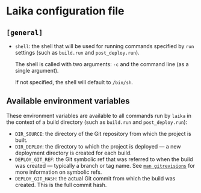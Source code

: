 # Laika configuration file

## `[general]`

* `shell`: the shell that will be used for running commands specified by `run` settings (such as `build.run` and `post_deploy.run`).

    The shell is called with two arguments: `-c` and the command line (as a single argument).

    If not specified, the shell will default to `/bin/sh`.


## Available environment variables

These environment variables are available to all commands run by `laika` in the context of a build directory (such as `build.run` and `post_deploy.run`):

* `DIR_SOURCE`: the directory of the Git repository from which the project is built.
* `DIR_DEPLOY`: the directory to which the project is deployed — a new deployment directory is created for each build.
* `DEPLOY_GIT_REF`: the Git symbolic ref that was referred to when the build was created — typically a branch or tag name. See [`man gitrevisions`](https://git-scm.com/docs/gitrevisions) for more information on symbolic refs.
* `DEPLOY_GIT_HASH`: the actual Git commit from which the build was created. This is the full commit hash.
